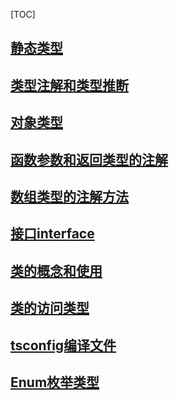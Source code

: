 [TOC]

## [静态类型](./静态类型.ts)

## [类型注解和类型推断](类型注解和类型推断.ts)

## [对象类型](./对象类型)

## [函数参数和返回类型的注解](./函数参数和返回类型的注解)

## [数组类型的注解方法](./数组类型的注解方法)

## [接口interface](./接口interface.ts)

## [类的概念和使用](./类的概念和使用.ts)

## [类的访问类型](./类的访问类型.ts)

## [tsconfig编译文件](./tsconfig编译文件.ts)

## [Enum枚举类型](./Enum枚举类型.ts)



